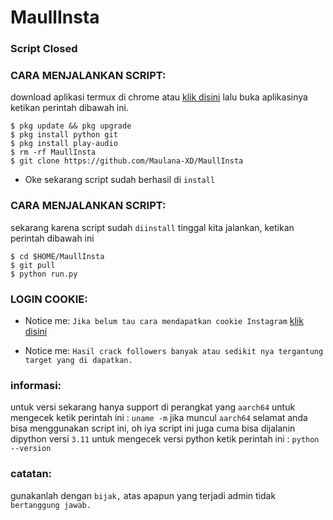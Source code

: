 # MaullInsta

<h3 align="left">Script Closed</h3>

<h3 align="left">CARA MENJALANKAN SCRIPT:</h3>

download aplikasi termux di chrome atau <a href="https://f-droid.org/en/packages/com.termux/">klik disini</a> lalu buka aplikasinya ketikan perintah dibawah ini.


    $ pkg update && pkg upgrade
    $ pkg install python git
    $ pkg install play-audio
    $ rm -rf MaullInsta
    $ git clone https://github.com/Maulana-XD/MaullInsta

- Oke sekarang script sudah berhasil di ```install```

<h3 align="left">CARA MENJALANKAN SCRIPT:</h3>

sekarang karena script sudah ```diinstall``` tinggal kita jalankan, ketikan perintah dibawah ini


    $ cd $HOME/MaullInsta
    $ git pull
    $ python run.py


<h3 align="left">LOGIN COOKIE:</h3>

- Notice me: ```Jika belum tau cara mendapatkan cookie Instagram``` <a href="https://youtu.be/VrGZdY5L19k">klik disini</a>


- Notice me: ```Hasil crack followers banyak atau sedikit nya tergantung target yang di dapatkan.```

<h3 align="left">informasi:</h3>

untuk versi sekarang hanya support di perangkat yang ```aarch64``` untuk mengecek ketik perintah ini : ```uname -m``` jika muncul ```aarch64``` selamat anda bisa menggunakan script ini, oh iya script ini juga cuma bisa dijalanin dipython versi ```3.11``` untuk mengecek versi python ketik perintah ini : ```python --version```

<h3 align="left">catatan:</h3>

gunakanlah dengan ```bijak,``` atas apapun yang terjadi admin tidak ```bertanggung jawab.```
